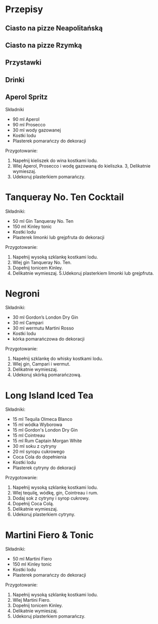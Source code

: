 # Przepisy

## Ciasto na pizze Neapolitańską

## Ciasto na pizze Rzymką

## Przystawki 

## Drinki 
**Aperol Spritz**
-------------------------------
Składniki
- 90 ml Aperol
- 90 ml Prosecco
- 30 ml wody gazowanej
- Kostki lodu
- Plasterek pomarańczy do dekoracji

Przygotowanie:
1. Napełnij kieliszek do wina kostkami lodu.
2. Wlej Aperol, Prosecco i wodę gazowaną do kieliszka.
3, Delikatnie wymieszaj.
4. Udekoruj plasterkiem pomarańczy.

# **Tanqueray No. Ten Cocktail**

Składniki:
- 50 ml Gin Tanqueray No. Ten
- 150 ml Kinley tonic
- Kostki lodu
- Plasterek limonki lub grejpfruta do dekoracji

Przygotowanie:
1. Napełnij wysoką szklankę kostkami lodu.
2. Wlej gin Tanqueray No. Ten.
3. Dopełnij tonicem Kinley.
4. Delikatnie wymieszaj.
5.Udekoruj plasterkiem limonki lub grejpfruta.

# **Negroni**

Składniki:
- 30 ml Gordon’s London Dry Gin
- 30 ml Campari
- 30 ml wermutu Martini Rosso
- Kostki lodu
- kórka pomarańczowa do dekoracji

Przygotowanie:
1. Napełnij szklankę do whisky kostkami lodu.
2. Wlej gin, Campari i wermut.
3. Delikatnie wymieszaj.
4. Udekoruj skórką pomarańczową.

# **Long Island Iced Tea**

Składniki:
- 15 ml Tequila Olmeca Blanco
- 15 ml wódka Wyborowa
- 15 ml Gordon's London Dry Gin
- 15 ml Cointreau
- 15 ml Rum Captain Morgan White
- 30 ml soku z cytryny
- 20 ml syropu cukrowego
- Coca Cola do dopełnienia
- Kostki lodu
- Plasterek cytryny do dekoracji

Przygotowanie:
1. Napełnij wysoką szklankę kostkami lodu.
2. Wlej tequilę, wódkę, gin, Cointreau i rum.
3. Dodaj sok z cytryny i syrop cukrowy.
4. Dopełnij Coca Colą.
5. Delikatnie wymieszaj.
6. Udekoruj plasterkiem cytryny.

# **Martini Fiero & Tonic**

Składniki:
- 50 ml Martini Fiero
- 150 ml Kinley tonic
- Kostki lodu
- Plasterek pomarańczy do dekoracji

Przygotowanie:
1. Napełnij wysoką szklankę kostkami lodu.
2. Wlej Martini Fiero.
3. Dopełnij tonicem Kinley.
4. Delikatnie wymieszaj.
5. Udekoruj plasterkiem pomarańczy.
